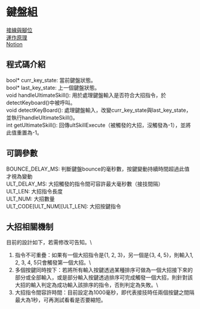 # 鍵盤組
[接線與腳位](https://bright-planet-5ad.notion.site/PCB-a127fce569ee4b1ebe905d3c21eb58ca)\
[運作原理](https://ergotaiwan.tw/self-keyboard-basic-1/)\
[Notion](https://bright-planet-5ad.notion.site/b7f4ea1eec5748988c577210553e8992)
## 程式碼介紹
bool* curr_key_state: 當前鍵盤狀態。\
bool* last_key_state: 上一個鍵盤狀態。\
void handleUltimateSkill(): 用於處理鍵盤輸入是否符合大招指令，於detectKeyboard()中被呼叫。\
void detectKeyBoard(): 處理鍵盤輸入，改變curr_key_state與last_key_state，並執行handleUltimateSkill()。\
int getUltimateSkill(): 回傳ultSkillExecute（被觸發的大招，沒觸發為-1），並將此值重置為-1。
## 可調參數
BOUNCE_DELAY_MS: 判斷鍵盤bounce的毫秒數，按鍵變動持續時間超過此值才視為變動\
ULT_DELAY_MS: 大招觸發的指令間可容許最大毫秒數（接技間隔）\
ULT_LEN: 大招指令長度\
ULT_NUM: 大招數量\
ULT_CODE[ULT_NUM][ULT_LEN]: 大招按鍵指令
## 大招相關機制
目前的設計如下，若需修改可告知。\
1. 指令不可重疊：如果有一個大招指令是{1, 2, 3}，另一個是{3, 4, 5}，則輸入1, 2, 3, 4, 5只會觸發第一個大招。\
2. 多個按鍵同時按下：若將所有輸入按鍵透過某種排序可做為一個大招接下來的部分或全部輸入，或是部分輸入按鍵透過排序可完成觸發一個大招，則針對該大招的輸入判定為成功輸入該排序的指令，否則判定為失敗。\
3. 大招指令間容許時間：目前設定為1000毫秒，即代表接技時任兩個按鍵之間隔最大為1秒，可再測試看看是否要縮短。